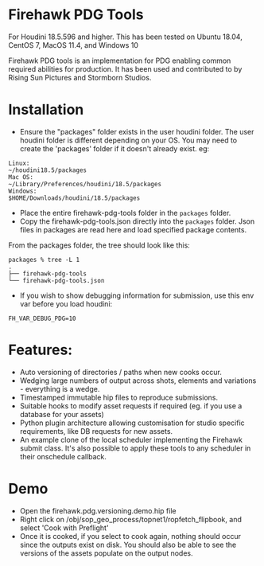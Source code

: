 # Firehawk PDG Tools

For Houdini 18.5.596 and higher.  This has been tested on Ubuntu 18.04, CentOS 7, MacOS 11.4, and Windows 10

Firehawk PDG tools is an implementation for PDG enabling common required abilities for production.  It has been used and contributed to by Rising Sun Pictures and Stormborn Studios.

# Installation

- Ensure the "packages" folder exists in the user houdini folder.  The user houdini folder is different depending on your OS.  You may need to create the 'packages' folder if it doesn't already exist. eg:  
```
Linux:  
~/houdini18.5/packages
Mac OS:  
~/Library/Preferences/houdini/18.5/packages
Windows:  
$HOME/Downloads/houdini/18.5/packages
```

- Place the entire firehawk-pdg-tools folder in the `packages` folder.  
- Copy the firehawk-pdg-tools.json directly into the `packages` folder.  Json files in packages are read here and load specified package contents.  

From the packages folder, the tree should look like this: 
```
packages % tree -L 1  
.
├── firehawk-pdg-tools
└── firehawk-pdg-tools.json
```

- If you wish to show debugging information for submission, use this env var before you load houdini:
```
FH_VAR_DEBUG_PDG=10
```

# Features:

- Auto versioning of directories / paths when new cooks occur.
- Wedging large numbers of output across shots, elements and variations - everything is a wedge.
- Timestamped immutable hip files to reproduce submissions.
- Suitable hooks to modify asset requests if required (eg. if you use a database for your assets)
- Python plugin architecture allowing customisation for studio specific requirements, like DB requests for new assets.
- An example clone of the local scheduler implementing the Firehawk submit class.  It's also possible to apply these tools to any scheduler in their onschedule callback.

# Demo

- Open the firehawk.pdg.versioning.demo.hip file
- Right click on /obj/sop_geo_process/topnet1/ropfetch_flipbook, and select 'Cook with Preflight'
- Once it is cooked, if you select to cook again, nothing should occur since the outputs exist on disk.  You should also be able to see the versions of the assets populate on the output nodes.

